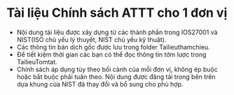 # Tài liệu Chính sách ATTT cho 1 đơn vị

- Nội dung tài liệu được xây dựng từ các thành phần trong IOS27001 và NIST(ISO chủ yếu lý thuyết, NIST chủ yếu kỹ thuật).
- Các thông tin bản dịch gốc được lưu trong folder Tailieuthamchieu.
- Để tiết kiệm thời gian các bạn có thể đọc thông tin tớm lược trong TailieuTomtat.
- Chính sách áp dụng tùy theo bối cảnh của mỗi đơn vị, không ép buộc hoặc bắt buộc phải tuân theo.
Nội dung được đăng tải trong bên trên dựa khung của NIST đã thay đổi và bổ sung cho phù hợp.
